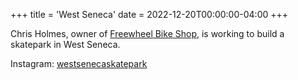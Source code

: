+++
title = 'West Seneca'
date = 2022-12-20T00:00:00-04:00
+++

Chris Holmes, owner of [Freewheel Bike Shop](https://www.instagram.com/freewheel_bike_shop/), is working to build a skatepark in West Seneca.

Instagram: [westsenecaskatepark](https://www.instagram.com/westsenecaskatepark/)
